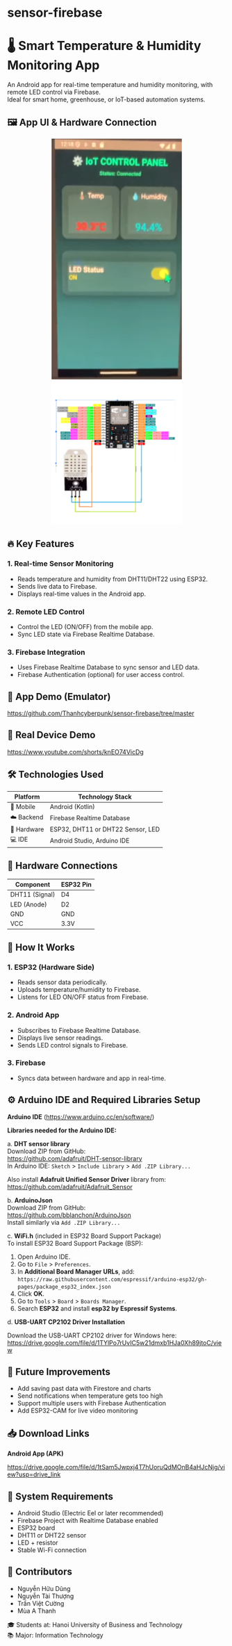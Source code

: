 # sensor-firebase
# 🌡️ Smart Temperature & Humidity Monitoring App

An Android app for real-time temperature and humidity monitoring, with remote LED control via Firebase.  
Ideal for smart home, greenhouse, or IoT-based automation systems.

## 🖼️ App UI & Hardware Connection
<p align="center">
  <img src="https://github.com/Thanhcyberpunk/sensor-firebase/blob/master/img/giaodien.png" width="300"/>
  <img src="https://github.com/Thanhcyberpunk/sensor-firebase/blob/master/img/sodo.png" width="300"/>
</p>

## 🔥 Key Features

### 1. Real-time Sensor Monitoring  
- Reads temperature and humidity from DHT11/DHT22 using ESP32.  
- Sends live data to Firebase.  
- Displays real-time values in the Android app.

### 2. Remote LED Control  
- Control the LED (ON/OFF) from the mobile app.  
- Sync LED state via Firebase Realtime Database.

### 3. Firebase Integration  
- Uses Firebase Realtime Database to sync sensor and LED data.  
- Firebase Authentication (optional) for user access control.
  
## 🎥 App Demo (Emulator)
https://github.com/Thanhcyberpunk/sensor-firebase/tree/master

## 🎥 Real Device Demo
https://www.youtube.com/shorts/knEO74VicDg

## 🛠️ Technologies Used

| Platform      | Technology Stack                         |
|---------------|------------------------------------------|
| 📱 Mobile     | Android (Kotlin)                         |
| ☁️ Backend    | Firebase Realtime Database               |
| 🔌 Hardware   | ESP32, DHT11 or DHT22 Sensor, LED        |
| 💻 IDE        | Android Studio, Arduino IDE              |

## 🔌 Hardware Connections

| Component       | ESP32 Pin  |
|------------------|------------|
| DHT11 (Signal)   | D4         |
| LED (Anode)      | D2         |
| GND              | GND        |
| VCC              | 3.3V       |

## 📝 How It Works

### 1. ESP32 (Hardware Side)
- Reads sensor data periodically.
- Uploads temperature/humidity to Firebase.
- Listens for LED ON/OFF status from Firebase.

### 2. Android App
- Subscribes to Firebase Realtime Database.
- Displays live sensor readings.
- Sends LED control signals to Firebase.

### 3. Firebase
- Syncs data between hardware and app in real-time.
  
## ⚙️ Arduino IDE and Required Libraries Setup
**Arduino IDE** (https://www.arduino.cc/en/software/)  

**Libraries needed for the Arduino IDE:**

a. **DHT sensor library**  
Download ZIP from GitHub:  
https://github.com/adafruit/DHT-sensor-library  
In Arduino IDE: `Sketch` > `Include Library` > `Add .ZIP Library...`

Also install **Adafruit Unified Sensor Driver** library from:  
https://github.com/adafruit/Adafruit_Sensor

b. **ArduinoJson**  
Download ZIP from GitHub:  
https://github.com/bblanchon/ArduinoJson  
Install similarly via `Add .ZIP Library...`

c. **WiFi.h** (included in ESP32 Board Support Package)  
To install ESP32 Board Support Package (BSP):  
1. Open Arduino IDE.  
2. Go to `File` > `Preferences`.  
3. In **Additional Board Manager URLs**, add:  
`https://raw.githubusercontent.com/espressif/arduino-esp32/gh-pages/package_esp32_index.json`  
4. Click **OK**.  
5. Go to `Tools` > `Board` > `Boards Manager`.  
6. Search **ESP32** and install **esp32 by Espressif Systems**.

d.  **USB-UART CP2102 Driver Installation**

Download the USB-UART CP2102 driver for Windows here:  
https://drive.google.com/file/d/1TYlPo7rUvIC5w21dmxb1HJa0Xh89jtoC/view
## 🚀 Future Improvements

- Add saving past data with Firestore and charts  
- Send notifications when temperature gets too high  
- Support multiple users with Firebase Authentication  
- Add ESP32-CAM for live video monitoring

## 📥 Download Links
**Android App (APK)** 
   
https://drive.google.com/file/d/1tSam5Jwpxj4T7hUoruQdMOnB4aHJcNjg/view?usp=drive_link

## 🧰 System Requirements

- Android Studio (Electric Eel or later recommended)  
- Firebase Project with Realtime Database enabled  
- ESP32 board  
- DHT11 or DHT22 sensor  
- LED + resistor  
- Stable Wi-Fi connection


## 👥 Contributors

- Nguyễn Hữu Dũng
- Nguyễn Tài Thượng  
- Trần Việt Cường
- Mùa A Thanh

🎓 Students at: Hanoi University of Business and Technology  
📚 Major: Information Technology
